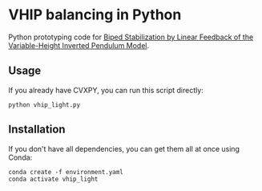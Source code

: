 # VHIP balancing in Python

Python prototyping code for [Biped Stabilization by Linear Feedback of the Variable-Height Inverted Pendulum Model](https://arxiv.org/abs/1909.07732).

## Usage

If you already have CVXPY, you can run this script directly:

```console
python vhip_light.py
```

## Installation

If you don't have all dependencies, you can get them all at once using Conda:

```
conda create -f environment.yaml
conda activate vhip_light
```
